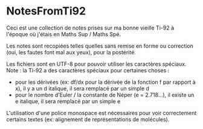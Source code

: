 # NotesFromTi92

Ceci est une collection de notes prises sur ma bonne vieille Ti-92 à l'époque où j'étais en Maths Sup / Maths Spé.

Les notes sont recopiées telles quelles sans remise en forme ou correction (oui, les fautes font mal aux yeux), pour la postérité.

Les fichiers sont en UTF-8 pour pouvoir utiliser les caractères spéciaux.
Note : la Ti-92 a des caractères spéciaux pour certaines choses :
- pour les dérivées (ex: df/dx pour la dérivée de la fonction f par rapport à x), il y a un d italique, il sera remplacé par un simple d
- pour le nombre d'Euler / la constante de Néper (e = 2.718...), il existe un e italique, il sera remplacé par un simple e

L'utilisation d'une police monospace est nécessaires pour voir correctement certains textes (ex: alignement de représentations de molécules).
